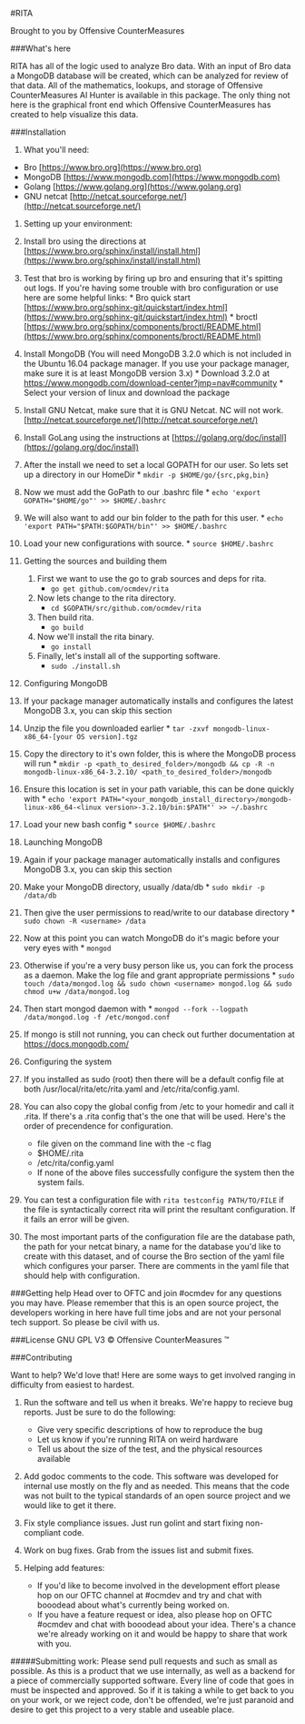 #RITA

Brought to you by Offensive CounterMeasures

###What's here

RITA has all of the logic used to analyze Bro data. With an input of Bro data a
MongoDB database will be created, which can be analyzed for review of that data.
All of the mathematics, lookups, and storage of Offensive CounterMeasures AI
Hunter is available in this package. The only thing not here is the graphical
front end which Offensive CounterMeasures has created to help visualize this
data.

###Installation

1. What you'll need:
 * Bro [https://www.bro.org](https://www.bro.org)
 * MongoDB [https://www.mongodb.com](https://www.mongodb.com)
 * Golang [https://www.golang.org](https://www.golang.org)
 * GNU netcat [http://netcat.sourceforge.net/](http://netcat.sourceforge.net/)

1. Setting up your environment:
  1. Install bro using the directions at [https://www.bro.org/sphinx/install/install.html](https://www.bro.org/sphinx/install/install.html)
  1. Test that bro is working by firing up bro and ensuring that it's spitting out logs. If you're having some trouble
  with bro configuration or use here are some helpful links:
    * Bro quick start [https://www.bro.org/sphinx-git/quickstart/index.html](https://www.bro.org/sphinx-git/quickstart/index.html)
    * broctl [https://www.bro.org/sphinx/components/broctl/README.html](https://www.bro.org/sphinx/components/broctl/README.html)
  1. Install MongoDB (You will need MongoDB 3.2.0 which is not included in the Ubuntu 16.04 package manager. If you use your package manager, make sure it is at least MongoDB version 3.x)
    * Download 3.2.0 at https://www.mongodb.com/download-center?jmp=nav#community
    * Select your version of linux and download the package
  1. Install GNU Netcat, make sure that it is GNU Netcat. NC will not work. [http://netcat.sourceforge.net/](http://netcat.sourceforge.net/)
  1. Install GoLang using the instructions at [https://golang.org/doc/install](https://golang.org/doc/install)
  1. After the install we need to set a local GOPATH for our user. So lets set up a directory in our HomeDir
    * ```mkdir -p $HOME/go/{src,pkg,bin}```
  1. Now we must add the GoPath to our .bashrc file
    * ```echo 'export GOPATH="$HOME/go"' >> $HOME/.bashrc```
  1. We will also want to add our bin folder to the path for this user.
    * ```echo 'export PATH="$PATH:$GOPATH/bin"' >> $HOME/.bashrc```
  1. Load your new configurations with source.
    * ```source $HOME/.bashrc```

1. Getting the sources and building them
  	1. First we want to use the go to grab sources and deps for rita.
    	* ```go get github.com/ocmdev/rita```
  	1. Now lets change to the rita directory.
    	* ```cd $GOPATH/src/github.com/ocmdev/rita```
  	1. Then build rita.
    	* ```go build```
  	1. Now we'll install the rita binary.
  		* ```go install```
  	1. Finally, let's install all of the supporting software.
  		* ```sudo ./install.sh```

1. Configuring MongoDB
  1. If your package manager automatically installs and configures the latest MongoDB 3.x, you can skip this section
  1. Unzip the file you downloaded earlier
    * ```tar -zxvf mongodb-linux-x86_64-[your OS version].tgz```
  1. Copy the directory to it's own folder, this is where the MongoDB process will run
    * ```mkdir -p <path_to_desired_folder>/mongodb && cp -R -n mongodb-linux-x86_64-3.2.10/ <path_to_desired_folder>/mongodb```
  1. Ensure this location is set in your path variable, this can be done quickly with
    * ```echo 'export PATH="<your_mongodb_install_directory>/mongodb-linux-x86_64-<linux version>-3.2.10/bin:$PATH"' >> ~/.bashrc```
  1. Load your new bash config
    * ```source $HOME/.bashrc```

1. Launching MongoDB
  1. Again if your package manager automatically installs and configures MongoDB 3.x, you can skip this section
  1. Make your MongoDB directory, usually /data/db
    * ```sudo mkdir -p /data/db```
  1. Then give the user permissions to read/write to our database directory
    * ```sudo chown -R <username> /data```
  1. Now at this point you can watch MongoDB do it's magic before your very eyes with
    * ```mongod```
  1. Otherwise if you're a very busy person like us, you can fork the process as a daemon. Make the log file and grant appropriate permissions
    * ```sudo touch /data/mongod.log && sudo chown <username> mongod.log && sudo chmod u+w /data/mongod.log```
  1. Then start mongod daemon with
    * ```mongod --fork --logpath /data/mongod.log -f /etc/mongod.conf```
  1. If mongo is still not running, you can check out further documentation at https://docs.mongodb.com/

1. Configuring the system
  1. If you installed as sudo (root) then there will be a default config file at both /usr/local/rita/etc/rita.yaml
  and /etc/rita/config.yaml.
  1. You can also copy the global config from /etc to your homedir and call it .rita. If there's a .rita config that's
  the one that will be used. Here's the order of precendence for configuration.
    	* file given on the command line with the -c flag
    	* $HOME/.rita
    	* /etc/rita/config.yaml
    	* If none of the above files successfully configure the system then the system fails.
  1. You can test a configuration file with ```rita testconfig PATH/TO/FILE``` if the file is syntactically correct rita
  will print the resultant configuration. If it fails an error will be given.
  1. The most important parts of the configuration file are the database path, the path for your netcat binary, a name
  for the database you'd like to create with this dataset, and of course the Bro section of the yaml file which configures
  your parser. There are comments in the yaml file that should help with configuration.

###Getting help
Head over to OFTC and join #ocmdev for any questions you may have. Please
remember that this is an open source project, the developers working in here
have full time jobs and are not your personal tech support. So please be civil
with us.

###License
GNU GPL V3
&copy; Offensive CounterMeasures &trade;

###Contributing

Want to help? We'd love that! Here are some ways to get involved ranging in
difficulty from easiest to hardest.

1. Run the software and tell us when it breaks. We're happy to recieve bug
reports. Just be sure to do the following:
  	* Give very specific descriptions of how to reproduce the bug
  	* Let us know if you're running RITA on weird hardware
  	* Tell us about the size of the test, and the physical resources available

1. Add godoc comments to the code. This software was developed for internal use
mostly on the fly and as needed. This means that the code was not built to the
typical standards of an open source project and we would like to get it there.

1. Fix style compliance issues. Just run golint and start fixing non-compliant
code.

1. Work on bug fixes. Grab from the issues list and submit fixes.

1. Helping add features:
  	* If you'd like to become involved in the development effort please hop on our
OFTC channel at #ocmdev and try and chat with booodead about what's currently
being worked on.
  	* If you have a feature request or idea, also please hop on OFTC #ocmdev and
chat with booodead about your idea. There's a chance we're already working on it and
would be happy to share that work with you.

#####Submitting work:
Please send pull requests and such as small as possible. As this is a product that
we use internally, as well as a backend for a piece of commercially supported
software. Every line of code that goes in must be inspected and approved. So if it
is taking a while to get back to you on your work, or we reject code, don't be
offended, we're just paranoid and desire to get this project to a very stable and
useable place.
